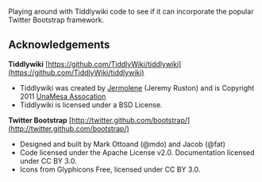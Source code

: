 Playing around with Tiddlywiki code to see if it can incorporate the popular Twitter Bootstrap framework.

Acknowledgements
----------------

**Tiddlywiki**
[https://github.com/TiddlyWiki/tiddlywiki](https://github.com/TiddlyWiki/tiddlywiki)

* Tiddlywiki was created by [Jermolene](https://github.com/Jermolene) (Jeremy Ruston) and is Copyright 2011 [UnaMesa Assocation](http://www.unamesa.org/)
* Tiddlywiki is licensed under a BSD License.

**Twitter Bootstrap**
[http://twitter.github.com/bootstrap/](http://twitter.github.com/bootstrap/)

* Designed and built by Mark Ottoand (@mdo) and Jacob (@fat)
* Code licensed under the Apache License v2.0. Documentation licensed under CC BY 3.0.
* Icons from Glyphicons Free, licensed under CC BY 3.0.